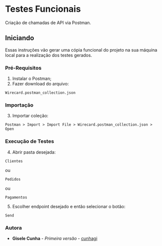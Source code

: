 # Testes Funcionais

Criação de chamadas de API via Postman.

## Iniciando

Essas instruções vão gerar uma cópia funcional do projeto na sua máquina local para a realização dos testes gerados.

### Pré-Requisitos

1. Instalar o Postman;
2. Fazer download do arquivo:
```
Wirecard.postman_collection.json
```

### Importação

3. Importar coleção:
```
Postman > Import > Import File > Wirecard.postman_collection.json > Open
```

### Execução de Testes
4. Abrir pasta desejada:
```
Clientes 
```
ou 
```
Pedidos
```
ou
```
Pagamentos
```
5. Escolher endpoint desejado e então selecionar o botão:
```
Send
```

### Autora

* **Gisele Cunha** - *Primeira versão* - [cunhagi](https://github.com/cunhagi)
